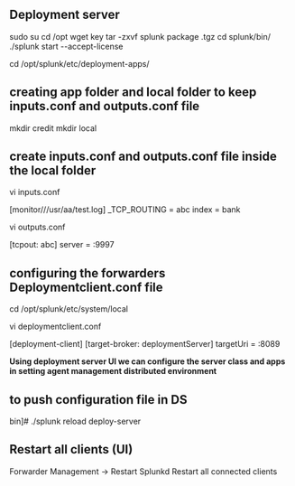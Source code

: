 **Deployment server**
-------------------
sudo su
cd /opt
wget key
tar -zxvf splunk package .tgz
cd splunk/bin/
./splunk start --accept-license

cd /opt/splunk/etc/deployment-apps/

**creating app folder and local folder to keep inputs.conf and outputs.conf file**
--------------------------------------------------------------------------------
mkdir credit
mkdir local

**create inputs.conf and outputs.conf file inside the local folder**
--------------------------------------------------------------------
vi inputs.conf

[monitor///usr/aa/test.log]
_TCP_ROUTING = abc
index = bank 

vi outputs.conf

[tcpout: abc]
server = <index ip>:9997

**configuring the forwarders Deploymentclient.conf file**
-------------------------------------------------------
cd /opt/splunk/etc/system/local

vi deploymentclient.conf

[deployment-client]
[target-broker: deploymentServer]
targetUri = <deploymentserver ip>:8089

**Using deployment server UI we can configure the server class and apps
in setting agent management distributed environment**

**to push configuration file in DS**
------------------------------------
bin]# ./splunk reload deploy-server

**Restart all clients (UI)**
---------------------------
Forwarder Management → Restart Splunkd
Restart all connected clients



